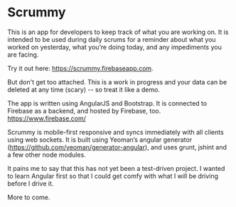 Scrummy
=======

This is an app for developers to keep track of what you are working on. It is intended to be used during daily scrums for a reminder about what you worked on yesterday, what you’re doing today, and any impediments you are facing.

Try it out here: https://scrummy.firebaseapp.com.

But don't get too attached. This is a work in progress and your data can be deleted at any time (scary) -- so treat it like a demo.

The app is written using AngularJS and Bootstrap. It is connected to Firebase as a backend, and hosted by Firebase, too. https://www.firebase.com/

Scrummy is mobile-first responsive and syncs immediately with all clients using web sockets. It is built using Yeoman’s angular generator (https://github.com/yeoman/generator-angular), and uses grunt, jshint and a few other node modules.

It pains me to say that this has not yet been a test-driven project. I wanted to learn Angular first so that I could get comfy with what I will be driving before I drive it.

More to come.